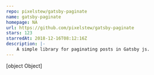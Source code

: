 ```yaml
---
repo: pixelstew/gatsby-paginate
name: gatsby-paginate
homepage: NA
url: https://github.com/pixelstew/gatsby-paginate
stars: 123
starredAt: 2018-12-16T08:12:16Z
description: |-
    A simple library for paginating posts in Gatsby js. 
---
```


[object Object]
